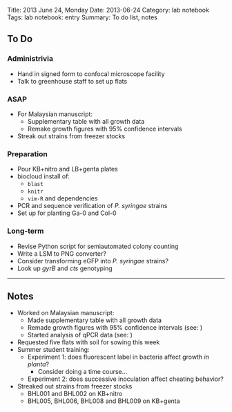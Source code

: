 Title: 2013 June 24, Monday
Date: 2013-06-24
Category: lab notebook
Tags: lab notebook: entry
Summary: To do list, notes

## To Do ##

### Administrivia ###

- Hand in signed form to confocal microscope facility
- Talk to greenhouse staff to set up flats

### ASAP ###

- For Malaysian manuscript:
    - Supplementary table with all growth data
    - Remake growth figures with 95% confidence intervals
- Streak out strains from freezer stocks

### Preparation ###
 
- Pour KB+nitro and LB+genta plates
- biocloud install of:
    - `blast`
    - `knitr`
    - `vim-R` and dependencies
- PCR and sequence verification of _P. syringae_ strains
- Set up for planting Ga-0 and Col-0

### Long-term ###

- Revise Python script for semiautomated colony counting
- Write a LSM to PNG converter?
- Consider transforming eGFP into _P. syringae_ strains? 
- Look up _gyrB_ and _cts_ genotyping

***

## Notes ##

- Worked on Malaysian manuscript:
    - Made supplementary table with all growth data
    - Remade growth figures with 95% confidence intervals (see: )
    - Started analysis of qPCR data (see: )
- Requested five flats with soil for sowing this week
- Summer student training:
    - Experiment 1: does fluorescent label in bacteria affect growth _in
      planta_?
        - Consider doing a time course...
    - Experiment 2: does successive inoculation affect cheating behavior?
- Streaked out strains from freezer stocks
    - BHL001 and BHL002 on KB+nitro
    - BHL005, BHL006, BHL008 and BHL009 on KB+genta

